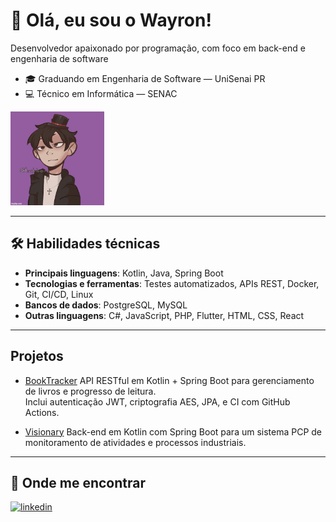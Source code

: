 # 👋 Olá, eu sou o Wayron!

Desenvolvedor apaixonado por programação, com foco em back-end e engenharia de software

- 🎓 Graduando em Engenharia de Software — UniSenai PR  
- 💻 Técnico em Informática — SENAC

<img alt="gif animado" height="150" src="7nd28d.gif" />

---

## 🛠 Habilidades técnicas
- **Principais linguagens**: Kotlin, Java, Spring Boot  
- **Tecnologias e ferramentas**: Testes automatizados, APIs REST, Docker, Git, CI/CD, Linux  
- **Bancos de dados**: PostgreSQL, MySQL  
- **Outras linguagens**: C#, JavaScript, PHP, Flutter, HTML, CSS, React

---

## Projetos

- [BookTracker](https://github.com/itswayron/book_tracker_api)
API RESTful em Kotlin + Spring Boot para gerenciamento de livros e progresso de leitura.  
Inclui autenticação JWT, criptografia AES, JPA, e CI com GitHub Actions.

- [Visionary](https://github.com/itswayron/Visionary)
Back-end em Kotlin com Spring Boot para um sistema PCP de monitoramento de atividades e processos industriais.

---

## 🔗 Onde me encontrar

[![linkedin](https://img.shields.io/badge/linkedin-0A66C2?style=for-the-badge&logo=linkedin&logoColor=white)](https://www.linkedin.com/in/wayron/)
